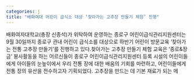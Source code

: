 ```yaml
---
categories: j
title: "배화여대 어린이 급식소 대상 ‘찾아가는 고추장 만들기 체험’ 진행"
---
```

배화여자대학교(총장 신종석)가 위탁하여 운영하는 종로구 어린이급식관리지원센터는 9월 30일까지 종로구 관내 어린이 급식소를 대상으로 하반기 어린이 방문교육 &lsquo;찾아가는 전통 고추장 만들기&rsquo;를 진행하고 있다.찾아가는 고추장 만들기 체험 교육은 &lsquo;종로&장금&rsquo; 봉사활동을 하는 어르신들이 종로구 어린이급식관리지원센터 등록 시설의 어린이들에게 아이들의 눈높이에서 우리 전통 장에 대한 배움의 기회를 마련하고, 어린이들에게 전통 장의 유산을 전수하고자 기획되었다. 고추장을 만드는 데 기본 재료가 되는 메